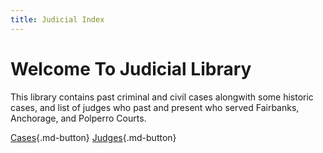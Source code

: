 ```yaml
---
title: Judicial Index
---
```

# Welcome To Judicial Library

This library contains past criminal and civil cases alongwith some historic cases, and list of judges who past and present who served Fairbanks, Anchorage, and Polperro Courts.

[Cases](https://restivesole267.github.io/anchorage-archivist/Judicial/Cases){.md-button}
[Judges](#){.md-button}